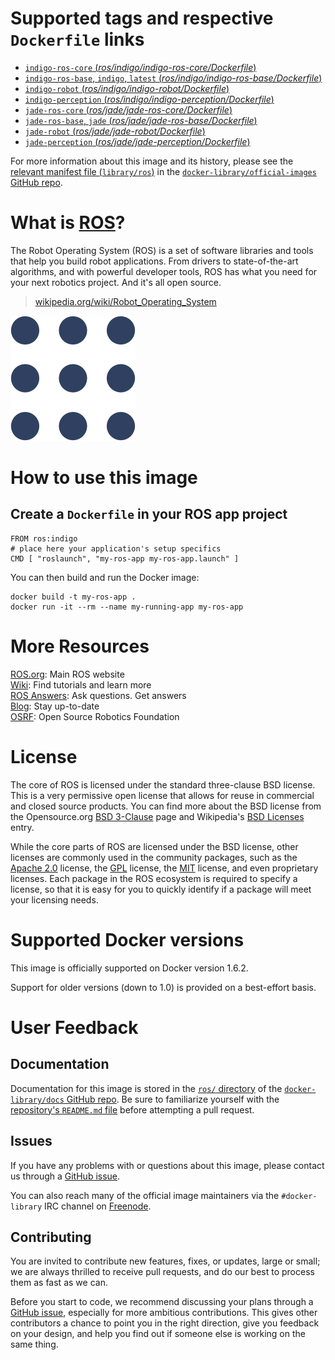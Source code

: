 # Supported tags and respective `Dockerfile` links

-	[`indigo-ros-core` (*ros/indigo/indigo-ros-core/Dockerfile*)](https://github.com/osrf/docker_images/blob/8a11109079636bcd3bdf341993d39e2b7d503c6c/ros/indigo/indigo-ros-core/Dockerfile)
-	[`indigo-ros-base`, `indigo`, `latest` (*ros/indigo/indigo-ros-base/Dockerfile*)](https://github.com/osrf/docker_images/blob/8a11109079636bcd3bdf341993d39e2b7d503c6c/ros/indigo/indigo-ros-base/Dockerfile)
-	[`indigo-robot` (*ros/indigo/indigo-robot/Dockerfile*)](https://github.com/osrf/docker_images/blob/8a11109079636bcd3bdf341993d39e2b7d503c6c/ros/indigo/indigo-robot/Dockerfile)
-	[`indigo-perception` (*ros/indigo/indigo-perception/Dockerfile*)](https://github.com/osrf/docker_images/blob/8a11109079636bcd3bdf341993d39e2b7d503c6c/ros/indigo/indigo-perception/Dockerfile)
-	[`jade-ros-core` (*ros/jade/jade-ros-core/Dockerfile*)](https://github.com/osrf/docker_images/blob/d579b9325fd8546a29dfc064661b005cfbc9cf8b/ros/jade/jade-ros-core/Dockerfile)
-	[`jade-ros-base`, `jade` (*ros/jade/jade-ros-base/Dockerfile*)](https://github.com/osrf/docker_images/blob/d579b9325fd8546a29dfc064661b005cfbc9cf8b/ros/jade/jade-ros-base/Dockerfile)
-	[`jade-robot` (*ros/jade/jade-robot/Dockerfile*)](https://github.com/osrf/docker_images/blob/d579b9325fd8546a29dfc064661b005cfbc9cf8b/ros/jade/jade-robot/Dockerfile)
-	[`jade-perception` (*ros/jade/jade-perception/Dockerfile*)](https://github.com/osrf/docker_images/blob/d579b9325fd8546a29dfc064661b005cfbc9cf8b/ros/jade/jade-perception/Dockerfile)

For more information about this image and its history, please see the [relevant manifest file (`library/ros`)](https://github.com/docker-library/official-images/blob/master/library/ros) in the [`docker-library/official-images` GitHub repo](https://github.com/docker-library/official-images).

# What is [ROS](http://www.ros.org/)?

The Robot Operating System (ROS) is a set of software libraries and tools that help you build robot applications. From drivers to state-of-the-art algorithms, and with powerful developer tools, ROS has what you need for your next robotics project. And it's all open source.

> [wikipedia.org/wiki/Robot_Operating_System](https://en.wikipedia.org/wiki/Robot_Operating_System)

[![logo](https://raw.githubusercontent.com/docker-library/docs/master/ros/logo.png)](http://www.ros.org/)

# How to use this image

## Create a `Dockerfile` in your ROS app project

	FROM ros:indigo
	# place here your application's setup specifics
	CMD [ "roslaunch", "my-ros-app my-ros-app.launch" ]

You can then build and run the Docker image:

	docker build -t my-ros-app .
	docker run -it --rm --name my-running-app my-ros-app

# More Resources

[ROS.org](http://www.ros.org/): Main ROS website  
[Wiki](http://wiki.ros.org/): Find tutorials and learn more  
[ROS Answers](http://answers.ros.org/questions/): Ask questions. Get answers  
[Blog](http://www.ros.org/news/): Stay up-to-date  
[OSRF](http://www.osrfoundation.org/): Open Source Robotics Foundation

# License

The core of ROS is licensed under the standard three-clause BSD license. This is a very permissive open license that allows for reuse in commercial and closed source products. You can find more about the BSD license from the Opensource.org [BSD 3-Clause](http://opensource.org/licenses/BSD-3-Clause) page and Wikipedia's [BSD Licenses](http://en.wikipedia.org/wiki/BSD_licenses) entry.

While the core parts of ROS are licensed under the BSD license, other licenses are commonly used in the community packages, such as the [Apache 2.0](http://opensource.org/licenses/Apache-2.0) license, the [GPL](http://opensource.org/licenses/gpl-license) license, the [MIT](http://opensource.org/licenses/MIT) license, and even proprietary licenses. Each package in the ROS ecosystem is required to specify a license, so that it is easy for you to quickly identify if a package will meet your licensing needs.

# Supported Docker versions

This image is officially supported on Docker version 1.6.2.

Support for older versions (down to 1.0) is provided on a best-effort basis.

# User Feedback

## Documentation

Documentation for this image is stored in the [`ros/` directory](https://github.com/docker-library/docs/tree/master/ros) of the [`docker-library/docs` GitHub repo](https://github.com/docker-library/docs). Be sure to familiarize yourself with the [repository's `README.md` file](https://github.com/docker-library/docs/blob/master/README.md) before attempting a pull request.

## Issues

If you have any problems with or questions about this image, please contact us through a [GitHub issue](https://github.com/osrf/docker_images/issues).

You can also reach many of the official image maintainers via the `#docker-library` IRC channel on [Freenode](https://freenode.net).

## Contributing

You are invited to contribute new features, fixes, or updates, large or small; we are always thrilled to receive pull requests, and do our best to process them as fast as we can.

Before you start to code, we recommend discussing your plans through a [GitHub issue](https://github.com/osrf/docker_images/issues), especially for more ambitious contributions. This gives other contributors a chance to point you in the right direction, give you feedback on your design, and help you find out if someone else is working on the same thing.
